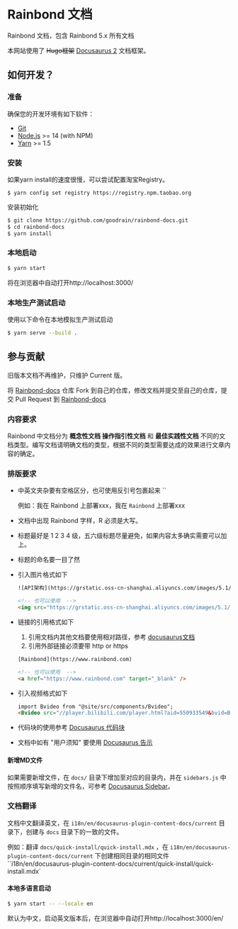 # Rainbond 文档

Rainbond 文档，包含 Rainbond 5.x 所有文档

本网站使用了 ~~Hugo框架~~ [Docusaurus 2](https://docusaurus.io/) 文档框架。

## 如何开发？

### 准备

确保您的开发环境有如下软件：

- [Git](http://git-scm.com/)
- [Node.js](http://nodejs.org/) \>= 14 (with NPM)
- [Yarn](https://yarnpkg.com/en/docs/install) \>= 1.5

### 安装

如果yarn install的速度很慢，可以尝试配置淘宝Registry。

```
$ yarn config set registry https://registry.npm.taobao.org
```

安装初始化

```bash
$ git clone https://github.com/goodrain/rainbond-docs.git
$ cd rainbond-docs
$ yarn install
```

### 本地启动

```bash
$ yarn start
```

将在浏览器中自动打开http://localhost:3000/


### 本地生产测试启动

使用以下命令在本地模拟生产测试启动

```bash
$ yarn serve --build .
```



## 参与贡献

旧版本文档不再维护，只维护 Current 版。

将 [Rainbond-docs](https://github.com/goodrain/rainbond-docs.git) 仓库 Fork 到自己的仓库，修改文档并提交至自己的仓库，提交  Pull Request 到 [Rainbond-docs](https://github.com/goodrain/rainbond-docs.git)



### 内容要求

Rainbond 中文档分为 **概念性文档** **操作指引性文档** 和 **最佳实践性文档** 不同的文档类型。编写文档请明确文档的类型，根据不同的类型需要达成的效果进行文章内容的确定。



### 排版要求

* 中英文夹杂要有空格区分，也可使用反引号包裹起来 ``

  例如：我在 Rainbond 上部署xxx，我在 `Rainbond` 上部署xxx

* 文档中出现 Rainbond 字样，R 必须是大写。

* 标题最好是 1 2 3 4 级，五六级标题尽量避免，如果内容太多确实需要可以加上。

* 标题的命名要一目了然

* 引入图片格式如下

  ```html
  ![API架构](https://grstatic.oss-cn-shanghai.aliyuncs.com/images/5.1/images/api.png)
  
  <!-- 也可以使用  -->
  <img src="https://grstatic.oss-cn-shanghai.aliyuncs.com/images/5.1/images/api.png" width="100%" title="API架构" />
  ```

* 链接的引用格式如下

  1. 引用文档内其他文档要使用相对路径，参考 [docusaurus文档](https://docusaurus.io/zh-CN/docs/markdown-features/assets)
  2. 引用外部链接必须要带 http or https

  ```html
  [Rainbond](https://www.rainbond.com)
  
  <!-- 也可以使用  -->
  <a href="https://www.rainbond.com" target="_blank" />
  ```

* 引入视频格式如下

  ```html
  import Bvideo from "@site/src/components/Bvideo";
  <Bvideo src="//player.bilibili.com/player.html?aid=550933549&bvid=BV1Vq4y1w7FQ&cid=492223110&page=1"/>
  ```

* 代码块的使用参考 [Docusaurus 代码块](https://docusaurus.io/zh-CN/docs/markdown-features/code-blocks)

* 文档中如有 "用户须知" 要使用 [Docusaurus 告示](https://docusaurus.io/zh-CN/docs/markdown-features/admonitions)

#### 新增MD文件

如果需要新增文件，在 `docs/` 目录下增加至对应的目录内，并在 `sidebars.js` 中按照顺序填写新增的文件名，可参考 [Docusaurus Sidebar](https://docusaurus.io/zh-CN/docs/sidebar)。



### 文档翻译

文档中文翻译英文，在 `i18n/en/docusaurus-plugin-content-docs/current` 目录下，创建与 `docs` 目录下的一致的文件。

例如：翻译 `docs/quick-install/quick-install.mdx` ，在 `i18n/en/docusaurus-plugin-content-docs/current` 下创建相同目录的相同文件 ``i18n/en/docusaurus-plugin-content-docs/current/quick-install/quick-install.mdx`

#### 本地多语言启动

```bash
$ yarn start -- --locale en 
```

默认为中文，启动英文版本后，在浏览器中自动打开http://localhost:3000/en/
